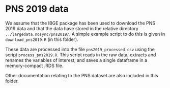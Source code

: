 # PNS 2019 data

We assume that the IBGE package has been used to download the PNS 2019 data and that the data have stored in the relative directory ``../largedata.nosync/pns2019/``. A simple example script to do this is given in ``download_pns2019.R`` (in this folder).

These data are processed into the file ``pns2019_processed.csv`` using the script ``process_pns2019.R``. This script reads in the raw data, extracts and renames the variables of interest, and saves a single dataframe in a memory-compact .RDS file.

Other documentation relating to the PNS dataset are also included in this folder.